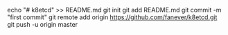 echo "# k8etcd" >> README.md
git init
git add README.md
git commit -m "first commit"
git remote add origin https://github.com/fanever/k8etcd.git
git push -u origin master

